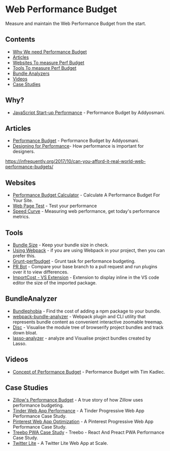 # Web Performance Budget
Measure and maintain the Web Performance Budget from the start.

## Contents

- [Why We need Performance Budget](#why?)
- [Articles](#articles)
- [Websites To measure Perf Budget](#websites)
- [Tools To measure Perf Budget](#tools)
- [Bundle Analyzers](#bundleanalyzer)
- [Videos](#videos)
- [Case Studies](#casestudies)

## Why?

- [JavaScript Start-up Performance](https://medium.com/reloading/javascript-start-up-performance-69200f43b201) - Performance Budget by Addyosmani.

## Articles
- [Performance Budget](https://addyosmani.com/blog/performance-budgets/) - Performance Budget by Addyosmani.
- [Designing for Performance](http://designingforperformance.com/index.html#table-of-contents)- How performance is important for designers.

https://infrequently.org/2017/10/can-you-afford-it-real-world-web-performance-budgets/

## Websites

- [Performance Budget Calculator](http://www.performancebudget.io/) - Calculate A Performance Budget For Your Site.
- [Web Page Test](https://www.webpagetest.org/easy) - Test your performance
- [Speed Curve](https://speedcurve.com) - Measuring web performance, get today's performance metrics.

## Tools

- [Bundle Size](https://github.com/siddharthkp/bundlesize) - Keep your bundle size in check.
- [Using Webpack](https://webpack.js.org/configuration/performance/) - if you are using Webpack in your project, then you can prefer this.
- [Grunt-perfbudget](https://github.com/tkadlec/grunt-perfbudget) - Grunt task for performance budgeting.
- [PR Bot](https://github.com/GoogleChromeLabs/pr-bot) - Compare your base branch to a pull request and run plugins over it to view differences.
- [ImportCost - VS Extension](https://marketplace.visualstudio.com/items?itemName=wix.vscode-import-cost) - Extension to display inline in the VS code editor the size of the imported package.

## BundleAnalyzer

- [Bundlephobia](https://bundlephobia.com/) - Find the cost of adding a npm package to your bundle.
- [webpack-bundle-analyzer](https://github.com/webpack-contrib/webpack-bundle-analyzer) - Webpack plugin and CLI utility that represents bundle content as convenient interactive zoomable treemap.
- [Disc](http://hughsk.io/disc/) - Visualise the module tree of browserify project bundles and track down bloat. 
- [lasso-analyzer](https://github.com/ajay2507/lasso-analyzer) - analyze and Visualise project bundles created by Lasso.

## Videos

- [Concept of Performance Budget](https://www.youtube.com/watch?list=PLYo5nh8xQFpkwsu9QNlCpPGkmCCuTTWDJ&v=yqejmZrtmNg) - Performance Budget with Tim Kadlec.


## Case Studies

- [Zillow's Performance Budget](https://www.zillow.com/engineering/bigger-faster-more-engaging-budget/) - A true story of how Zillow uses performance budgeting.
- [Tinder Web App Performance](https://medium.com/@addyosmani/a-tinder-progressive-web-app-performance-case-study-78919d98ece0/) - A Tinder Progressive Web App Performance Case Study.
- [Pinterest Web App Optimization](https://medium.com/dev-channel/a-pinterest-progressive-web-app-performance-case-study-3bd6ed2e6154/) - A Pinterest Progressive Web App Performance Case Study.
- [Treebo PWA Case Study](https://medium.com/dev-channel/treebo-a-react-and-preact-progressive-web-app-performance-case-study-5e4f450d5299/) - Treebo - React And Preact PWA Performance Case Study.
- [Twitter Lite](https://medium.com/@paularmstrong/twitter-lite-and-high-performance-react-progressive-web-apps-at-scale-d28a00e780a3/) - A Twitter Lite Web App at Scale.